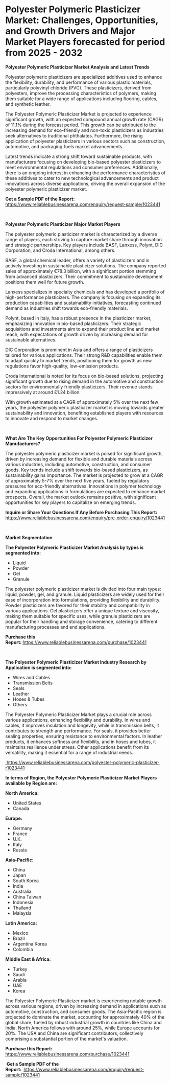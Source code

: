 <p><h1>Polyester Polymeric Plasticizer Market: Challenges, Opportunities, and Growth Drivers and Major Market Players forecasted for period from 2025 - 2032</h1></p><p><strong>Polyester Polymeric Plasticizer Market Analysis and Latest Trends</strong></p>
<p><p>Polyester polymeric plasticizers are specialized additives used to enhance the flexibility, durability, and performance of various plastic materials, particularly polyvinyl chloride (PVC). These plasticizers, derived from polyesters, improve the processing characteristics of polymers, making them suitable for a wide range of applications including flooring, cables, and synthetic leather.</p><p>The Polyester Polymeric Plasticizer Market is projected to experience significant growth, with an expected compound annual growth rate (CAGR) of 11.1% during the forecast period. This growth can be attributed to the increasing demand for eco-friendly and non-toxic plasticizers as industries seek alternatives to traditional phthalates. Furthermore, the rising application of polyester plasticizers in various sectors such as construction, automotive, and packaging fuels market advancements. </p><p>Latest trends indicate a strong shift toward sustainable products, with manufacturers focusing on developing bio-based polyester plasticizers to meet environmental regulations and consumer preferences. Additionally, there is an ongoing interest in enhancing the performance characteristics of these additives to cater to new technological advancements and product innovations across diverse applications, driving the overall expansion of the polyester polymeric plasticizer market.</p></p>
<p><strong>Get a Sample PDF of the Report:&nbsp;</strong> <a href="https://www.reliablebusinessarena.com/enquiry/request-sample/1023441?utm_campaign=1420&utm_medium=2&utm_source=Github&utm_content=ia&utm_term=18042025&utm_id=polyester-polymeric-plasticizer">https://www.reliablebusinessarena.com/enquiry/request-sample/1023441</a></p>
<p>&nbsp;</p>
<p><strong>Polyester Polymeric Plasticizer Major Market Players</strong></p>
<p><p>The polyester polymeric plasticizer market is characterized by a diverse range of players, each striving to capture market share through innovation and strategic partnerships. Key players include BASF, Lanxess, Polynt, DIC Corporation, and Croda International, among others. </p><p>BASF, a global chemical leader, offers a variety of plasticizers and is actively investing in sustainable plasticizer solutions. The company reported sales of approximately €78.3 billion, with a significant portion stemming from advanced plasticizers. Their commitment to sustainable development positions them well for future growth.</p><p>Lanxess specializes in specialty chemicals and has developed a portfolio of high-performance plasticizers. The company is focusing on expanding its production capabilities and sustainability initiatives, forecasting continued demand as industries shift towards eco-friendly materials.</p><p>Polynt, based in Italy, has a robust presence in the plasticizer market, emphasizing innovation in bio-based plasticizers. Their strategic acquisitions and investments aim to expand their product line and market reach, with expectations of growth driven by increasing demand for sustainable alternatives.</p><p>DIC Corporation is prominent in Asia and offers a range of plasticizers tailored for various applications. Their strong R&D capabilities enable them to adapt quickly to market trends, positioning them for growth as new regulations favor high-quality, low-emission products.</p><p>Croda International is noted for its focus on bio-based solutions, projecting significant growth due to rising demand in the automotive and construction sectors for environmentally friendly plasticizers. Their revenue stands impressively at around £1.24 billion.</p><p>With growth estimated at a CAGR of approximately 5% over the next few years, the polyester polymeric plasticizer market is moving towards greater sustainability and innovation, benefiting established players with resources to innovate and respond to market changes.</p></p>
<p>&nbsp;</p>
<p><strong>What Are The Key Opportunities For Polyester Polymeric Plasticizer Manufacturers?</strong></p>
<p><p>The polyester polymeric plasticizer market is poised for significant growth, driven by increasing demand for flexible and durable materials across various industries, including automotive, construction, and consumer goods. Key trends include a shift towards bio-based plasticizers, as sustainability gains importance. The market is projected to grow at a CAGR of approximately 5-7% over the next five years, fueled by regulatory pressures for eco-friendly alternatives. Innovations in polymer technology and expanding applications in formulations are expected to enhance market prospects. Overall, the market outlook remains positive, with significant opportunities for key players to capitalize on emerging trends.</p></p>
<p><strong>Inquire or Share Your Questions If Any Before Purchasing This Report:</strong> <a href="https://www.reliablebusinessarena.com/enquiry/pre-order-enquiry/1023441?utm_campaign=1420&utm_medium=2&utm_source=Github&utm_content=ia&utm_term=18042025&utm_id=polyester-polymeric-plasticizer">https://www.reliablebusinessarena.com/enquiry/pre-order-enquiry/1023441</a></p>
<p>&nbsp;</p>
<p><strong>Market Segmentation</strong></p>
<p><strong>The Polyester Polymeric Plasticizer Market Analysis by types is segmented into:</strong></p>
<p><ul><li>Liquid</li><li>Powder</li><li>Gel</li><li>Granule</li></ul></p>
<p><p>The polyester polymeric plasticizer market is divided into four main types: liquid, powder, gel, and granule. Liquid plasticizers are widely used for their ease of incorporation into formulations, providing flexibility and durability. Powder plasticizers are favored for their stability and compatibility in various applications. Gel plasticizers offer a unique texture and viscosity, making them suitable for specific uses, while granule plasticizers are popular for their handling and storage convenience, catering to different manufacturing processes and end applications.</p></p>
<p><strong>Purchase this Report:&nbsp;</strong><a href="https://www.reliablebusinessarena.com/purchase/1023441?utm_campaign=1420&utm_medium=2&utm_source=Github&utm_content=ia&utm_term=18042025&utm_id=polyester-polymeric-plasticizer">https://www.reliablebusinessarena.com/purchase/1023441</a></p>
<p>&nbsp;</p>
<p><strong>The Polyester Polymeric Plasticizer Market Industry Research by Application is segmented into:</strong></p>
<p><ul><li>Wires and Cables</li><li>Transmission Belts</li><li>Seals</li><li>Leather</li><li>Hoses & Tubes</li><li>Others</li></ul></p>
<p><p>The Polyester Polymeric Plasticizer Market plays a crucial role across various applications, enhancing flexibility and durability. In wires and cables, it improves insulation and longevity, while in transmission belts, it contributes to strength and performance. For seals, it provides better sealing properties, ensuring resistance to environmental factors. In leather products, it enhances softness and flexibility, and in hoses and tubes, it maintains resilience under stress. Other applications benefit from its versatility, making it essential for a range of industrial needs.</p></p>
<p><a href="https://www.reliablebusinessarena.com/polyester-polymeric-plasticizer-r1023441?utm_campaign=1420&utm_medium=2&utm_source=Github&utm_content=ia&utm_term=18042025&utm_id=polyester-polymeric-plasticizer">&nbsp;https://www.reliablebusinessarena.com/polyester-polymeric-plasticizer-r1023441</a></p>
<p><strong>In terms of Region, the Polyester Polymeric Plasticizer Market Players available by Region are:</strong></p>
<p>
    <p> <strong> North America: </strong>
        <ul>
            <li>United States</li>
            <li>Canada</li>
        </ul>
        </p> 
    <p> <strong> Europe: </strong>
        <ul>
            <li>Germany</li>
            <li>France</li>
            <li>U.K.</li>
            <li>Italy</li>
            <li>Russia</li>
        </ul>
        </p> 
    <p> <strong> Asia-Pacific: </strong>
        <ul>
            <li>China</li>
            <li>Japan</li>
            <li>South Korea</li>
            <li>India</li>
            <li>Australia</li>
            <li>China Taiwan</li>
            <li>Indonesia</li>
            <li>Thailand</li>
            <li>Malaysia</li>
        </ul>
        </p> 
    <p> <strong> Latin America: </strong>
        <ul>
            <li>Mexico</li>
            <li>Brazil</li>
            <li>Argentina Korea</li>
            <li>Colombia</li>
        </ul>
        </p> 
    <p> <strong> Middle East & Africa: </strong>
        <ul>
            <li>Turkey</li>
            <li>Saudi</li>
            <li>Arabia</li>
            <li>UAE</li>
            <li>Korea</li>
        </ul>
    </p>
    </p>
<p><p>The Polyester Polymeric Plasticizer market is experiencing notable growth across various regions, driven by increasing demand in applications such as automotive, construction, and consumer goods. The Asia-Pacific region is projected to dominate the market, accounting for approximately 40% of the global share, fueled by robust industrial growth in countries like China and India. North America follows with around 25%, while Europe accounts for 20%. The USA and China are significant contributors, collectively comprising a substantial portion of the market's valuation.</p></p>
<p><strong>Purchase this Report: </strong><a href="https://www.reliablebusinessarena.com/purchase/1023441?utm_campaign=1420&utm_medium=2&utm_source=Github&utm_content=ia&utm_term=18042025&utm_id=polyester-polymeric-plasticizer">https://www.reliablebusinessarena.com/purchase/1023441</a></p>
<p>&nbsp;<strong>Get a Sample PDF of the Report:&nbsp;&nbsp;</strong><a href="https://www.reliablebusinessarena.com/enquiry/request-sample/1023441?utm_campaign=1420&utm_medium=2&utm_source=Github&utm_content=ia&utm_term=18042025&utm_id=polyester-polymeric-plasticizer">https://www.reliablebusinessarena.com/enquiry/request-sample/1023441</a></p>
<p><strong></strong></p>
<p><p></p><p></p><p></p></p>